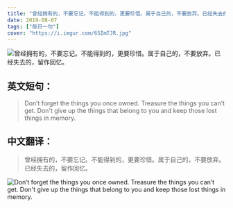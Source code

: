```yaml
---
title: "曾经拥有的，不要忘记。不能得到的，更要珍惜。属于自己的，不要放弃。已经失去的，留作回忆。"
date: 2019-08-07
tags: ["每日一句"]
cover: "https://i.imgur.com/65ImTJR.jpg"
---
```


![曾经拥有的，不要忘记。不能得到的，更要珍惜。属于自己的，不要放弃。已经失去的，留作回忆。](https://i.imgur.com/MXIXj3q.jpg)

## 英文短句：
> Don’t forget the things you once owned. Treasure the things you can’t get. Don't give up the things that belong to you and keep those lost things in memory.

<!--more-->

## 中文翻译：
> 曾经拥有的，不要忘记。不能得到的，更要珍惜。属于自己的，不要放弃。已经失去的，留作回忆。

![Don’t forget the things you once owned. Treasure the things you can’t get. Don't give up the things that belong to you and keep those lost things in memory.](https://i.imgur.com/aSSC7dk.jpg)

